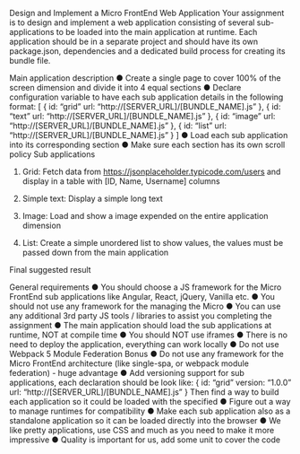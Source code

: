 Design and Implement a Micro FrontEnd Web Application
Your assignment is to design and implement a web application consisting of
several sub-applications to be loaded into the main application at runtime.
Each application should be in a separate project and should have its own
package.json, dependencies and a dedicated build process for creating its
bundle file.

Main application description
● Create a single page to cover 100% of the screen dimension and
divide it into 4 equal sections
● Declare configuration variable to have each sub application details in
the following format:
[
{
id: “grid”
url: “http://[SERVER_URL]/[BUNDLE_NAME].js”
},
{
id: “text”
url: “http://[SERVER_URL]/[BUNDLE_NAME].js”
},
{
id: “image”
url: “http://[SERVER_URL]/[BUNDLE_NAME].js”
},
{
id: “list”
url: “http://[SERVER_URL]/[BUNDLE_NAME].js”
}
]
● Load each sub application into its corresponding section
● Make sure each section has its own scroll policy
Sub applications
1. Grid:
Fetch data from https://jsonplaceholder.typicode.com/users and
display in a table with [ID, Name, Username] columns

2. Simple text:
Display a simple long text
3. Image:
Load and show a image expended on the entire application dimension
4. List:
Create a simple unordered list to show values, the values must be
passed down from the main application

Final suggested result

General requirements
● You should choose a JS framework for the Micro FrontEnd sub
applications like Angular, React, jQuery, Vanilla etc.
● You should not use any framework for the managing the Micro
● You can use any additional 3rd party JS tools / libraries to assist you
completing the assignment
● The main application should load the sub applications at runtime, NOT
at compile time
● You should NOT use iframes
● There is no need to deploy the application, everything can work locally
● Do not use Webpack 5 Module Federation
Bonus
● Do not use any framework for the Micro FrontEnd architecture (like
single-spa, or webpack module federation) - huge advantage
● Add versioning support for sub applications, each declaration should be
look like:
{
id: “grid”
version: “1.0.0”
url: “http://[SERVER_URL]/[BUNDLE_NAME].js”
}
Then find a way to build each application so it could be loaded with the
specified
● Figure out a way to manage runtimes for compatibility
● Make each sub application also as a standalone application so it can be
loaded directly into the browser
● We like pretty applications, use CSS and much as you need to make it
more impressive
● Quality is important for us, add some unit to cover the code
